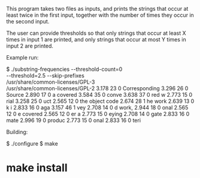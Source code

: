 This program takes two files as inputs, and prints the strings that occur at
least twice in the first input, together with the number of times they occur in
the second input.

The user can provide thresholds so that only strings that occur at least X
times in input 1 are printed, and only strings that occur at most Y times in
input 2 are printed.

Example run:

  $ ./substring-frequencies --threshold-count=0 \
    --threshold=2.5 --skip-prefixes \
    /usr/share/common-licenses/GPL-3 \
    /usr/share/common-licenses/GPL-2
  3.178   23      0       Corresponding
  3.296   26      0       Source
  2.890   17      0        a covered
  3.584   35      0        conve
  3.638   37      0       red w
  2.773   15      0       rial
  3.258   25      0       uct
  2.565   12      0       the object code
  2.674   28      1       he work
  2.639   13      0       k i
  2.833   16      0       aga
  3.157   46      1       vey
  2.708   14      0       d work,
  2.944   18      0       onal
  2.565   12      0       e covered
  2.565   12      0       er a
  2.773   15      0       eying
  2.708   14      0       gate
  2.833   16      0       mate
  2.996   19      0       produc
  2.773   15      0       onal
  2.833   16      0       teri

Building:

  $ ./configure
  $ make
  # make install
